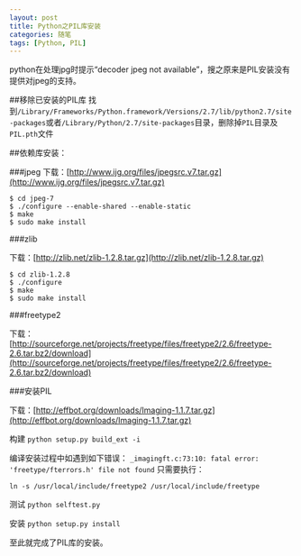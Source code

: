 ```yaml
---
layout: post
title: Python之PIL库安装
categories: 随笔
tags: [Python, PIL]
---
```

python在处理jpg时提示“decoder jpeg not available”，搜之原来是PIL安装没有提供对jpeg的支持。

##移除已安装的PIL库
找到```/Library/Frameworks/Python.framework/Versions/2.7/lib/python2.7/site-packages```或者```/Library/Python/2.7/site-packages```目录，删除掉```PIL```目录及```PIL.pth```文件

##依赖库安装：

###jpeg
下载：[http://www.ijg.org/files/jpegsrc.v7.tar.gz](http://www.ijg.org/files/jpegsrc.v7.tar.gz)

    $ cd jpeg-7
    $ ./configure --enable-shared --enable-static
    $ make
    $ sudo make install

###zlib

下载：[http://zlib.net/zlib-1.2.8.tar.gz](http://zlib.net/zlib-1.2.8.tar.gz)

    $ cd zlib-1.2.8    
    $ ./configure  
    $ make  
    $ sudo make install
    
###freetype2

下载：[http://sourceforge.net/projects/freetype/files/freetype2/2.6/freetype-2.6.tar.bz2/download](http://sourceforge.net/projects/freetype/files/freetype2/2.6/freetype-2.6.tar.bz2/download)

###安装PIL

下载：[http://effbot.org/downloads/Imaging-1.1.7.tar.gz](http://effbot.org/downloads/Imaging-1.1.7.tar.gz)

构建 ```python setup.py build_ext -i```

编译安装过程中如遇到如下错误：
```_imagingft.c:73:10: fatal error: 'freetype/fterrors.h' file not found```
只需要执行：

```ln -s /usr/local/include/freetype2 /usr/local/include/freetype```

测试 ```python selftest.py```

安装 ```python setup.py install```

至此就完成了PIL库的安装。

